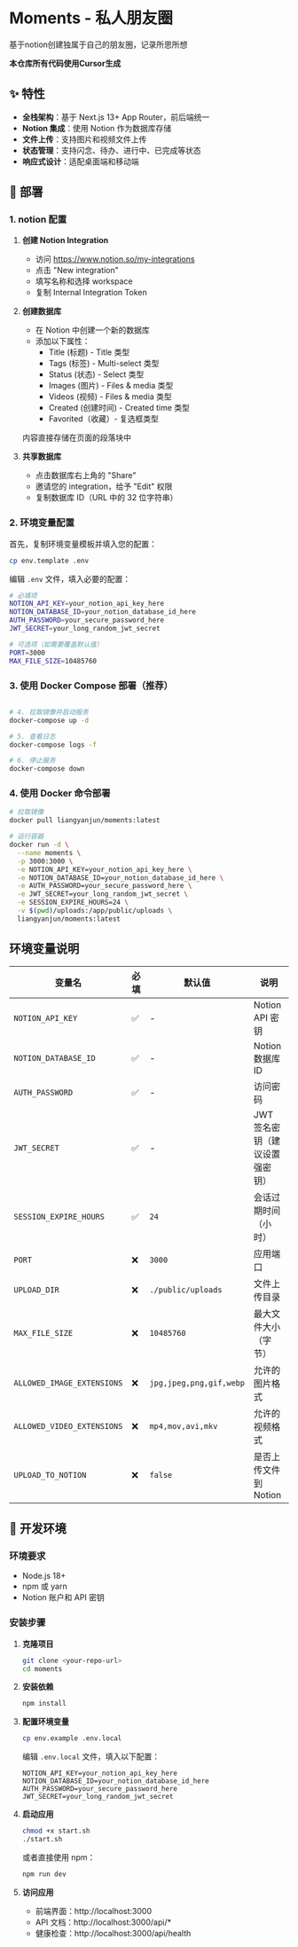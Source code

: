 # Moments - 私人朋友圈
基于notion创建独属于自己的朋友圈，记录所思所想

**本仓库所有代码使用Cursor生成**

## ✨ 特性

- **全栈架构**：基于 Next.js 13+ App Router，前后端统一
- **Notion 集成**：使用 Notion 作为数据库存储
- **文件上传**：支持图片和视频文件上传
- **状态管理**：支持闪念、待办、进行中、已完成等状态
- **响应式设计**：适配桌面端和移动端

## 🚢 部署
### 1. notion 配置

1. **创建 Notion Integration**
   - 访问 https://www.notion.so/my-integrations
   - 点击 "New integration"
   - 填写名称和选择 workspace
   - 复制 Internal Integration Token

2. **创建数据库**
   - 在 Notion 中创建一个新的数据库
   - 添加以下属性：
     - Title (标题) - Title 类型
     - Tags (标签) - Multi-select 类型
     - Status (状态) - Select 类型
     - Images (图片) - Files & media 类型
     - Videos (视频) - Files & media 类型
     - Created (创建时间) - Created time 类型
     - Favorited（收藏）- 复选框类型
   
   内容直接存储在页面的段落块中

3. **共享数据库**
   - 点击数据库右上角的 "Share"
   - 邀请您的 integration，给予 "Edit" 权限
   - 复制数据库 ID（URL 中的 32 位字符串）


### 2. 环境变量配置

首先，复制环境变量模板并填入您的配置：

```bash
cp env.template .env
```

编辑 `.env` 文件，填入必要的配置：

```bash
# 必填项
NOTION_API_KEY=your_notion_api_key_here
NOTION_DATABASE_ID=your_notion_database_id_here
AUTH_PASSWORD=your_secure_password_here
JWT_SECRET=your_long_random_jwt_secret

# 可选项（如需要覆盖默认值）
PORT=3000
MAX_FILE_SIZE=10485760
```

### 3. 使用 Docker Compose 部署（推荐）

```bash

# 4. 拉取镜像并启动服务
docker-compose up -d

# 5. 查看日志
docker-compose logs -f

# 6. 停止服务
docker-compose down
```

### 4. 使用 Docker 命令部署

```bash
# 拉取镜像
docker pull liangyanjun/moments:latest

# 运行容器
docker run -d \
  --name moments \
  -p 3000:3000 \
  -e NOTION_API_KEY=your_notion_api_key_here \
  -e NOTION_DATABASE_ID=your_notion_database_id_here \
  -e AUTH_PASSWORD=your_secure_password_here \
  -e JWT_SECRET=your_long_random_jwt_secret \
  -e SESSION_EXPIRE_HOURS=24 \
  -v $(pwd)/uploads:/app/public/uploads \
  liangyanjun/moments:latest
```

## 环境变量说明

| 变量名 | 必填 | 默认值 | 说明 |
|--------|------|--------|------|
| `NOTION_API_KEY` | ✅ | - | Notion API 密钥 |
| `NOTION_DATABASE_ID` | ✅ | - | Notion 数据库 ID |
| `AUTH_PASSWORD` | ✅ | - | 访问密码 |
| `JWT_SECRET` | ✅ | - | JWT 签名密钥（建议设置强密钥） |
| `SESSION_EXPIRE_HOURS` | ✅ | `24` | 会话过期时间（小时） |
| `PORT` | ❌ | `3000` | 应用端口 |
| `UPLOAD_DIR` | ❌ | `./public/uploads` | 文件上传目录 |
| `MAX_FILE_SIZE` | ❌ | `10485760` | 最大文件大小（字节） |
| `ALLOWED_IMAGE_EXTENSIONS` | ❌ | `jpg,jpeg,png,gif,webp` | 允许的图片格式 |
| `ALLOWED_VIDEO_EXTENSIONS` | ❌ | `mp4,mov,avi,mkv` | 允许的视频格式 |
| `UPLOAD_TO_NOTION` | ❌ | `false` | 是否上传文件到 Notion |


## 🚀 开发环境

### 环境要求

- Node.js 18+ 
- npm 或 yarn
- Notion 账户和 API 密钥

### 安装步骤

1. **克隆项目**
   ```bash
   git clone <your-repo-url>
   cd moments
   ```

2. **安装依赖**
   ```bash
   npm install
   ```

3. **配置环境变量**
   ```bash
   cp env.example .env.local
   ```
   
   编辑 `.env.local` 文件，填入以下配置：
   ```
   NOTION_API_KEY=your_notion_api_key_here
   NOTION_DATABASE_ID=your_notion_database_id_here
   AUTH_PASSWORD=your_secure_password_here
   JWT_SECRET=your_long_random_jwt_secret
   ```

4. **启动应用**
   ```bash
   chmod +x start.sh
   ./start.sh
   ```
   
   或者直接使用 npm：
   ```bash
   npm run dev
   ```

5. **访问应用**
   - 前端界面：http://localhost:3000
   - API 文档：http://localhost:3000/api/*
   - 健康检查：http://localhost:3000/api/health

